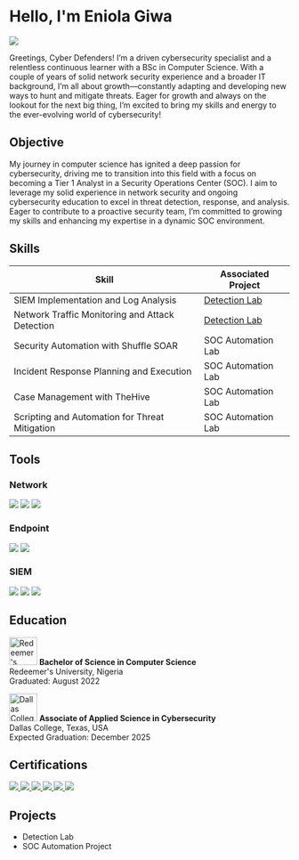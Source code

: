 # Hello, I'm Eniola Giwa 
<a href="https://www.linkedin.com/in/eniola-giwa24/"><img src="https://img.shields.io/badge/-LinkedIn-0072b1?&style=for-the-badge&logo=linkedin&logoColor=white" /></a>


Greetings, Cyber Defenders! I’m a driven cybersecurity specialist and a relentless continuous learner with a BSc in Computer Science. With a couple of years of solid network security experience and a broader IT background, I’m all about growth—constantly adapting and developing new ways to hunt and mitigate threats. Eager for growth and always on the lookout for the next big thing, I’m excited to bring my skills and energy to the ever-evolving world of cybersecurity!

## Objective
My journey in computer science has ignited a deep passion for cybersecurity, driving me to transition into this field with a focus on becoming a Tier 1 Analyst in a Security Operations Center (SOC). I aim to leverage my solid experience in network security and ongoing cybersecurity education to excel in threat detection, response, and analysis. Eager to contribute to a proactive security team, I’m committed to growing my skills and enhancing my expertise in a dynamic SOC environment.


## Skills

| Skill                                         | Associated Project         |
|-----------------------------------------------|----------------------------|
| SIEM Implementation and Log Analysis          | <a href="https://google.com">Detection Lab</a>|
| Network Traffic Monitoring and Attack Detection | <a href="https://google.com">Detection Lab</a>|
| Security Automation with Shuffle SOAR         | SOC Automation Lab|
| Incident Response Planning and Execution      | SOC Automation Lab|
| Case Management with TheHive                  | SOC Automation Lab|
| Scripting and Automation for Threat Mitigation | SOC Automation Lab|

## Tools

### Network
<div>
    <img src="https://img.shields.io/badge/-Wireshark-1679A7?&style=for-the-badge&logo=Wireshark&logoColor=white" />
    <img src="https://img.shields.io/badge/-Suricata-EF3B2D?&style=for-the-badge&logo=Suricata&logoColor=white" />
    <img src="https://img.shields.io/badge/-Zeek-777BB4?&style=for-the-badge&logo=Zeek&logoColor=white" />
</div>

### Endpoint
<div>
    <img src="https://img.shields.io/badge/-Microsoft_Defender_for_Endpoint-00A4EF?&style=for-the-badge&logo=Microsoft&logoColor=white" />
    <img src="https://img.shields.io/badge/-Velociraptor-4B275F?&style=for-the-badge&logo=Velociraptor&logoColor=white" />
</div>

### SIEM
<div>
    <img src="https://img.shields.io/badge/-Microsoft_Sentinel-0078D4?&style=for-the-badge&logo=Microsoft&logoColor=white" />
    <img src="https://img.shields.io/badge/-Splunk-000000?&style=for-the-badge&logo=Splunk&logoColor=white" />
    <img src="https://img.shields.io/badge/-Elastic-005571?&style=for-the-badge&logo=Elastic&logoColor=white" />
</div>

## Education

<div>
    <p>
        <img src="https://upload.wikimedia.org/wikipedia/en/thumb/2/25/Redeemer%27s_University_logo.png/1200px-Redeemer%27s_University_logo.png" alt="Redeemer's University Logo" width="50" height="50" />
        <strong>Bachelor of Science in Computer Science</strong><br/>
        Redeemer's University, Nigeria<br/>
        Graduated: August 2022
    </p>
    <p>
        <img src="https://www.dallascollege.edu/_layouts/DC.InternetBranding/2.4/images/dallas-college-logo.svg" alt="Dallas College Logo" width="50" height="50" />
        <strong>Associate of Applied Science in Cybersecurity</strong><br/>
        Dallas College, Texas, USA<br/>
        Expected Graduation: December 2025
    </p>
</div>



## Certifications

<div>
    <a href="https://www.credly.com/badges/bf38a4ff-3f9b-4a2f-8044-dcc57fef3c9e" target="_blank">
        <img src="https://img.shields.io/badge/-CCNA-2962FF?&style=for-the-badge&logo=Cisco&logoColor=white" />
    </a>
    <a href="https://www.credly.com/badges/a7197eb8-dbe8-4e6f-85bb-44db5bc26649" target="_blank">
        <img src="https://img.shields.io/badge/-Security%2B-FF0000?&style=for-the-badge&logo=CompTIA&logoColor=white" />
    </a>
    <a href="https://www.credly.com/badges/580df600-2127-4641-8cec-6d5da50e8756" target="_blank">
        <img src="https://img.shields.io/badge/-Network%2B-007ACC?&style=for-the-badge&logo=CompTIA&logoColor=white" />
    </a>
    <a href="https://www.credly.com/badges/db8ea891-a7da-4228-bd55-de70f5fe8d0b" target="_blank">
        <img src="https://img.shields.io/badge/-A%2B-4D4D4D?&style=for-the-badge&logo=CompTIA&logoColor=white" />
    </a>
    <a href="https://www.isc2.org/Certifications/CC" target="_blank">
        <img src="https://img.shields.io/badge/-ISC2%20CC-008000?&style=for-the-badge&logo=ISC2&logoColor=white" />
    </a>
    <a href="https://www.credly.com/badges/c31d3b31-9372-4823-9dd0-36082a8861a9" target="_blank">
        <img src="https://img.shields.io/badge/-Google%20IT%20Support-34A853?&style=for-the-badge&logo=Google&logoColor=white" />
    </a>
</div>


## Projects
- Detection Lab
- SOC Automation Project
